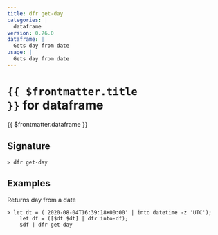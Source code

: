 ```yaml
---
title: dfr get-day
categories: |
  dataframe
version: 0.76.0
dataframe: |
  Gets day from date
usage: |
  Gets day from date
---
```


# <code>{{ $frontmatter.title }}</code> for dataframe

<div class='command-title'>{{ $frontmatter.dataframe }}</div>

## Signature

```> dfr get-day ```

## Examples

Returns day from a date
```shell
> let dt = ('2020-08-04T16:39:18+00:00' | into datetime -z 'UTC');
    let df = ([$dt $dt] | dfr into-df);
    $df | dfr get-day
```
